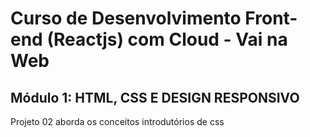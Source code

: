 # Curso de Desenvolvimento Front-end (Reactjs) com Cloud - Vai na Web
## Módulo 1: HTML, CSS E DESIGN RESPONSIVO

Projeto 02 aborda os conceitos introdutórios de css
